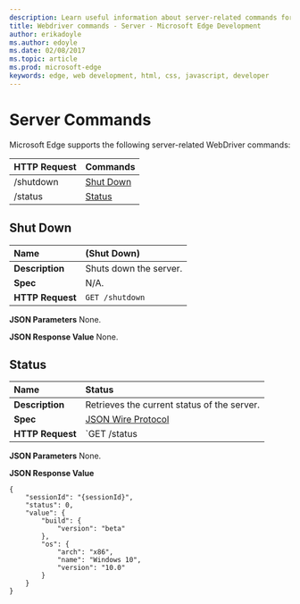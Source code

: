 ---description: Learn useful information about server-related commands for the WebDriver API.
title: Webdriver commands - Server - Microsoft Edge Development
author: erikadoyle
ms.author: edoyle
ms.date: 02/08/2017
ms.topic: article
ms.prod: microsoft-edge
keywords: edge, web development, html, css, javascript, developer
---# Server CommandsMicrosoft Edge supports the following server-related WebDriver commands:| HTTP Request | Commands || ------------ | -------- || /shutdown| [Shut Down](#shut-down)|| /status| [Status](#status)|## Shut Down| **Name** | (Shut Down) || :------- | :---------- || **Description** | Shuts down the server. || **Spec** | N/A. || **HTTP Request** | `GET /shutdown` |**JSON Parameters**None.**JSON Response Value**None.## Status| **Name** | Status || :------- | :---------- || **Description** | Retrieves the current status of the server. || **Spec** | [JSON Wire Protocol](https://code.google.com/p/selenium/wiki/JsonWireProtocol#/status) || **HTTP Request** | `GET /status |**JSON Parameters**None.**JSON Response Value**```{    "sessionId": "{sessionId}",    "status": 0,    "value": {        "build": {            "version": "beta"        },        "os": {            "arch": "x86",            "name": "Windows 10",            "version": "10.0"        }    }}````